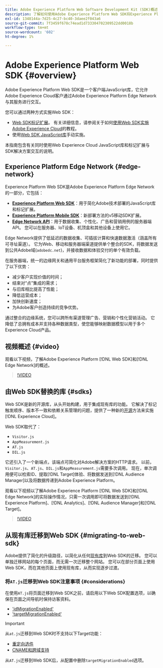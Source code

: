 ```yaml
---
title: Adobe Experience Platform Web Software Development Kit (SDK)概述
description: 了解如何使用Adobe Experience Platform Web SDK将Experience Platform功能集成到您的网站。
exl-id: 1348144a-7d25-4c27-bc40-3daee2f043a6
source-git-commit: 7f3459f678c74ead1d733304702309522dd0018b
workflow-type: tm+mt
source-wordcount: '602'
ht-degree: 1%

---
```


# Adobe Experience Platform Web SDK {#overview}

Adobe Experience Platform Web SDK是一个客户端JavaScript库，它允许Adobe Experience Cloud客户通过Adobe Experience Platform Edge Network与其服务进行交互。

您可以通过两种方式实施Web SDK：

* [Web SDK标记扩展](../tags/extensions/client/web-sdk/web-sdk-extension-configuration.md)。 有关详细信息，请参阅关于如何[使用Web SDK实施Adobe Experience Cloud](https://experienceleague.adobe.com/docs/platform-learn/implement-web-sdk/overview.html?lang=zh-Hans)的教程。
* 使用[Web SDK JavaScript库](install/library.md)手动实施。

本指南包含有关同时使用Web Experience Cloud JavaScript库和标记扩展与SDK解决方案交互的说明。

## Experience Platform Edge Network {#edge-network}



Experience Platform Web SDK是Adobe Experience Platform Edge Network的一部分，它包括：

* **[Experience Platform Web SDK](#overview)**：用于简化Adobe技术部署的JavaScript库和标记扩展。
* **[Experience Platform Mobile SDK](https://developer.adobe.com/client-sdks/home/)**：新部署方法的v5移动SDK扩展。
* **[Edge Network API](https://developer.adobe.com/data-collection-apis/docs/api/)**：用于数据收集、个性化、广告和营销用例的服务器端API。 您可以在服务器、IoT设备、机顶盒和其他设备上使用它。

Edge Network提供了低延迟的数据收集、可插拔计算和快速数据激活（涵盖所有可寻址渠道）。 它为Web、移动和服务器端渠道提供单个整合的SDK，将数据发送到公共Adobe域(`adobedc.net`)，并接收数据和体验交付的单个有效负载。

在服务器端，统一的边缘网关和通用平台服务框架简化了新功能的部署，同时提供了以下优势：

* 减少客户实现价值的时间；
* 结束对“点”集成的需求；
* 与旧库相比提高了性能；
* 降低运营成本；
* 加快创新速度；
* 为Adobe客户创造持续的竞争优势。

通过整合的边缘系统，您可以跨所有渠道管理广告、营销和个性化营销活动。 它降低了总拥有成本并支持各种数据类型，使您能够映射数据模型以用于多个Experience Cloud产品。

## 视频概述 {#video}

观看以下视频，了解Adobe Experience Platform [!DNL Web SDK]和[!DNL Edge Network]的概述。

>[!VIDEO](https://video.tv.adobe.com/v/37264?quality=12&learn=on&captions=chi_hans)

## 由Web SDK替换的库 {#sdks}

Web SDK是新的开源库，从头开始构建，用于集成现有库的功能。 它解决了标记触发顺序、版本不一致和依赖关系管理的问题，提供了一种新的[开源](https://github.com/adobe/alloy)方法来实施[!DNL Experience Cloud]。

Web SDK取代了：

* `Visitor.js`
* `AppMeasurement.js`
* `AT.js`
* `DIL.js`

它还引入了一个新端点，该端点可简化对Adobe解决方案的HTTP请求。 以前，`Visitor.js`、`AT.js`、`DIL.js`和`AppMeasurement.js`需要多次调用。 现在，单次调用便可以检索ID、提取[!DNL Target]体验、将数据发送到[!DNL Audience Manager]以及将数据传递到Adobe Experience Platform。

观看以下视频以了解Adobe Experience Platform [!DNL Web SDK]和[!DNL Edge Network]的实际操作情况，只需一次调用即可将数据发送到[!DNL Experience Platform]、[!DNL Analytics]、[!DNL Audience Manager]和[!DNL Target]。

>[!VIDEO](https://video.tv.adobe.com/v/3413663?captions=chi_hans)

## 从现有库迁移到Web SDK {#migrating-to-web-sdk}

Adobe提供了简化的升级路径，以简化从任何[现有库](#sdks)到Web SDK的迁移。 您可以单独迁移网站的每个页面，而无需一次迁移整个网站。 您可以在部分页面上使用Web SDK，而在其他页面上使用现有库，从而实现逐步过渡。

### 将`AT.js`迁移到Web SDK注意事项 {#considerations}

在使用`AT.js`将页面迁移到Web SDK之前，请启用以下Web SDK配置选项，以确保在页面之间导航时保持访客资料。

* [&#39;idMigrationEnabled&#39;](/help/web-sdk/commands/configure/idmigrationenabled.md)
* [&#39;targetMigrationEnabled&#39;](/help/web-sdk/commands/configure/targetmigrationenabled.md)

>[!IMPORTANT]
>
>从`at.js`迁移到Web SDK时不支持以下Target功能：
>
>* [重定向选件](https://experienceleague.adobe.com/docs/target/using/experiences/offers/offer-redirect.html?lang=zh-Hans)
>* [CNAME和跨域支持](https://experienceleague.adobe.com/docs/target-dev/developer/client-side/at-js-implementation/atjs-cookies.html?lang=zh-Hans)

从`AT.js`迁移到Web SDK后，从配置中删除`targetMigrationEnabled`选项。
